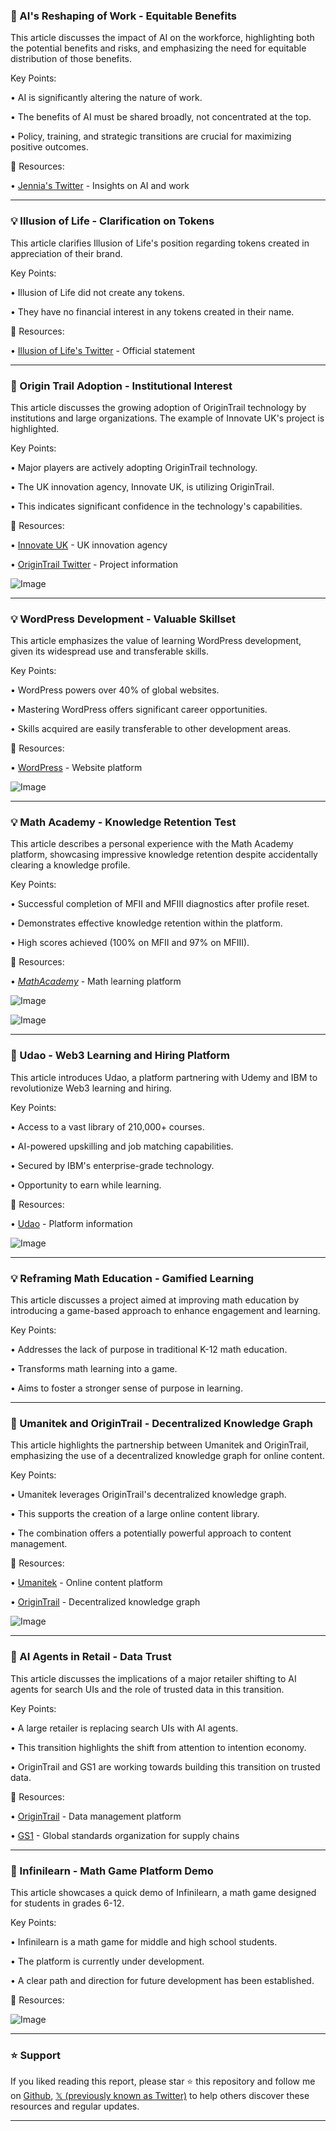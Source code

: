 ### 🤖 AI's Reshaping of Work - Equitable Benefits

This article discusses the impact of AI on the workforce, highlighting both the potential benefits and risks, and emphasizing the need for equitable distribution of those benefits.

Key Points:

• AI is significantly altering the nature of work.


•  The benefits of AI must be shared broadly, not concentrated at the top.


• Policy, training, and strategic transitions are crucial for maximizing positive outcomes.


🔗 Resources:

• [Jennia's Twitter](https://x.com/whoisjenniai) - Insights on AI and work


---

### 💡 Illusion of Life - Clarification on Tokens

This article clarifies Illusion of Life's position regarding tokens created in appreciation of their brand.

Key Points:

• Illusion of Life did not create any tokens.


• They have no financial interest in any tokens created in their name.


🔗 Resources:

• [Illusion of Life's Twitter](https://x.com/IllusionOfLife) - Official statement


---

### 🚀 Origin Trail Adoption - Institutional Interest

This article discusses the growing adoption of OriginTrail technology by institutions and large organizations.  The example of Innovate UK's project is highlighted.

Key Points:

• Major players are actively adopting OriginTrail technology.


•  The UK innovation agency, Innovate UK, is utilizing OriginTrail.


• This indicates significant confidence in the technology's capabilities.


🔗 Resources:

• [Innovate UK](https://x.com/innovateuk) - UK innovation agency


• [OriginTrail Twitter](https://x.com/origin_trail/status/1951268304489787581) - Project information


![Image](https://pbs.twimg.com/amplify_video_thumb/1951266826907774977/img/sphCtkWweBOreO2h.jpg)


---

### 💡 WordPress Development - Valuable Skillset

This article emphasizes the value of learning WordPress development, given its widespread use and transferable skills.

Key Points:

• WordPress powers over 40% of global websites.


• Mastering WordPress offers significant career opportunities.


•  Skills acquired are easily transferable to other development areas.


🔗 Resources:

• [WordPress](https://x.com/WordPress) - Website platform


![Image](https://pbs.twimg.com/media/Gxi_GSnbMAAMk97?format=jpg&name=small)


---

### 💡 Math Academy - Knowledge Retention Test

This article describes a personal experience with the Math Academy platform, showcasing impressive knowledge retention despite accidentally clearing a knowledge profile.

Key Points:

•  Successful completion of MFII and MFIII diagnostics after profile reset.


• Demonstrates effective knowledge retention within the platform.


• High scores achieved (100% on MFII and 97% on MFIII).



🔗 Resources:

• [_MathAcademy_](https://x.com/_MathAcademy_) -  Math learning platform


![Image](https://pbs.twimg.com/media/GxgS2srW4AAkc1P?format=jpg&name=medium)


![Image](https://pbs.twimg.com/media/GxgS2wrXsAAqa03?format=jpg&name=900x900)


---

### 🚀 Udao - Web3 Learning and Hiring Platform

This article introduces Udao, a platform partnering with Udemy and IBM to revolutionize Web3 learning and hiring.

Key Points:

• Access to a vast library of 210,000+ courses.


• AI-powered upskilling and job matching capabilities.


• Secured by IBM's enterprise-grade technology.


•  Opportunity to earn while learning.


🔗 Resources:

• [Udao](https://x.com/udao_official/status/1951967834537398724) - Platform information


![Image](https://pbs.twimg.com/media/GxbIZp7XAAA7v1U?format=jpg&name=small)


---

### 💡 Reframing Math Education - Gamified Learning

This article discusses a project aimed at improving math education by introducing a game-based approach to enhance engagement and learning.

Key Points:

• Addresses the lack of purpose in traditional K-12 math education.


• Transforms math learning into a game.


• Aims to foster a stronger sense of purpose in learning.


---

### 🚀 Umanitek and OriginTrail - Decentralized Knowledge Graph

This article highlights the partnership between Umanitek and OriginTrail, emphasizing the use of a decentralized knowledge graph for online content.

Key Points:

• Umanitek leverages OriginTrail's decentralized knowledge graph.


•  This supports the creation of a large online content library.


• The combination offers a potentially powerful approach to content management.


🔗 Resources:

• [Umanitek](https://x.com/umanitek) - Online content platform


• [OriginTrail](https://x.com/origin_trail) - Decentralized knowledge graph


![Image](https://pbs.twimg.com/amplify_video_thumb/1919752841972891648/img/uVhG-F_bEKzpr616.jpg)


---

### 🤖 AI Agents in Retail - Data Trust

This article discusses the implications of a major retailer shifting to AI agents for search UIs and the role of trusted data in this transition.

Key Points:

• A large retailer is replacing search UIs with AI agents.


• This transition highlights the shift from attention to intention economy.


•  OriginTrail and GS1 are working towards building this transition on trusted data.


🔗 Resources:

• [OriginTrail](https://x.com/origin_trail) - Data management platform


• [GS1](https://x.com/gs1) -  Global standards organization for supply chains



---

### 🚀 Infinilearn - Math Game Platform Demo

This article showcases a quick demo of Infinilearn, a math game designed for students in grades 6-12.

Key Points:

• Infinilearn is a math game for middle and high school students.


• The platform is currently under development.


• A clear path and direction for future development has been established.


🔗 Resources:

![Image](https://pbs.twimg.com/amplify_video_thumb/1951099951825690624/img/w3BpjKHwvk5indQM.jpg)


---

### ⭐️ Support

If you liked reading this report, please star ⭐️ this repository and follow me on [Github](https://github.com/Drix10), [𝕏 (previously known as Twitter)](https://x.com/DRIX_10_) to help others discover these resources and regular updates.

---